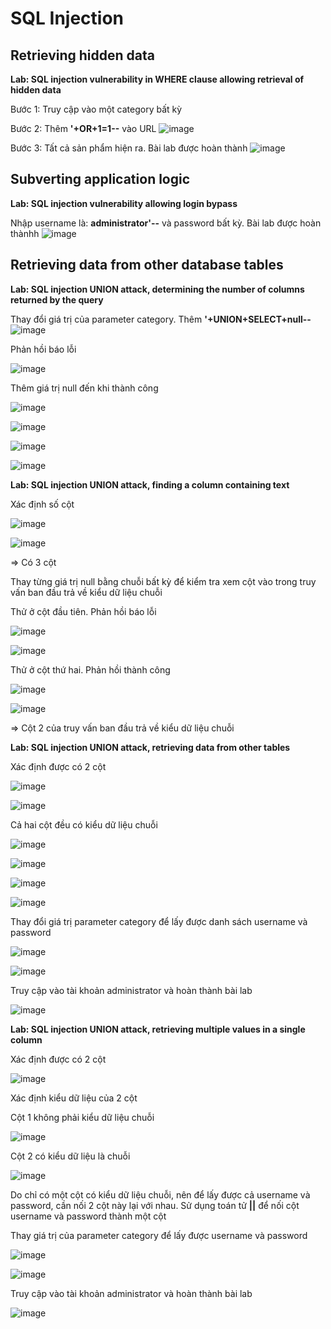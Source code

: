 # SQL Injection
## Retrieving hidden data
**Lab: SQL injection vulnerability in WHERE clause allowing retrieval of hidden data**

Bước 1: Truy cập vào một category bất kỳ

Bước 2: Thêm **'+OR+1=1--** vào URL
![image](https://user-images.githubusercontent.com/74781135/202984967-613bff77-c624-4d03-8b6d-4ad4549b2bb5.png)

Bước 3: Tất cả sản phẩm hiện ra. Bài lab được hoàn thành
![image](https://user-images.githubusercontent.com/74781135/202985153-e54014c7-fa52-4a46-a220-7ff6312f8642.png)

## Subverting application logic
**Lab: SQL injection vulnerability allowing login bypass**

Nhập username là: **administrator'--** và password bất kỳ. Bài lab được hoàn thànhh
![image](https://user-images.githubusercontent.com/74781135/202986022-a3883e49-5b92-4b5b-a588-afaf3e09c50f.png)

## Retrieving data from other database tables
**Lab: SQL injection UNION attack, determining the number of columns returned by the query**

Thay đổi giá trị của parameter category. Thêm **'+UNION+SELECT+null--**
![image](https://user-images.githubusercontent.com/74781135/202988961-a09b2ae4-d409-47d6-b490-6b7a1b777170.png)

Phản hồi báo lỗi

![image](https://user-images.githubusercontent.com/74781135/202989104-c0f488eb-8acc-4b31-bb36-296a09c855ac.png)

Thêm giá trị null đến khi thành công

![image](https://user-images.githubusercontent.com/74781135/202989394-94b91bf0-dfc3-491a-80f5-abb692ed6c55.png)

![image](https://user-images.githubusercontent.com/74781135/202989444-b0a6dfe8-4dbb-4b72-b8c0-4b364785debd.png)

![image](https://user-images.githubusercontent.com/74781135/202989538-ea36c3eb-32c8-49e8-889e-3767c2fff6fb.png)

![image](https://user-images.githubusercontent.com/74781135/202990214-42ecb8a3-5617-4508-b0a4-447c4833b6e2.png)

**Lab: SQL injection UNION attack, finding a column containing text**

Xác định số cột

![image](https://user-images.githubusercontent.com/74781135/202991452-abfadc28-798b-48ca-af2a-229b0eb7ec80.png)

![image](https://user-images.githubusercontent.com/74781135/202991535-8c829c18-e8a7-4bbf-b484-95765e0c3c8a.png)

=> Có 3 cột

Thay từng giá trị null bằng chuỗi bất kỳ để kiểm tra xem cột vào trong truy vấn ban đầu trả về kiểu dữ liệu chuỗi

Thử ở cột đầu tiên. Phản hồi báo lỗi

![image](https://user-images.githubusercontent.com/74781135/202992775-cc344b6b-ec6f-4bed-9768-a4c313591e03.png)

![image](https://user-images.githubusercontent.com/74781135/202992061-9ac5738c-12eb-40ed-a94c-4de8f7f4a13a.png)

Thử ở cột thứ hai. Phản hồi thành công

![image](https://user-images.githubusercontent.com/74781135/202992963-b22b9036-6187-4ee9-b616-66157238666b.png)

![image](https://user-images.githubusercontent.com/74781135/202993029-932a8269-6308-45ec-8bbc-07f2b9ce1e3e.png)

=> Cột 2 của truy vấn ban đầu trả về kiểu dữ liệu chuỗi

**Lab: SQL injection UNION attack, retrieving data from other tables**

Xác định được có 2 cột 

![image](https://user-images.githubusercontent.com/74781135/202994620-f2a17a02-0a27-4504-a4df-b1416c972cd7.png)

![image](https://user-images.githubusercontent.com/74781135/202994656-7a228323-647c-44f0-9cbf-1a7cf589de20.png)

Cả hai cột đều có kiểu dữ liệu chuỗi

![image](https://user-images.githubusercontent.com/74781135/202994883-cf18c454-914e-481b-9012-55e1f8f97b66.png)

![image](https://user-images.githubusercontent.com/74781135/202994960-1c389df7-bd72-4e98-b466-275bdb3b6a4b.png)

![image](https://user-images.githubusercontent.com/74781135/202995226-3a72b4d4-75ec-4b2f-9419-34b450196f6b.png)

![image](https://user-images.githubusercontent.com/74781135/202995360-f66b7972-4240-4f8b-b3df-7630c199ee18.png)

Thay đổi giá trị parameter category để lấy được danh sách username và password

![image](https://user-images.githubusercontent.com/74781135/202995625-73173bf6-cd1d-41b4-b6a8-e9553153b26d.png)

![image](https://user-images.githubusercontent.com/74781135/202995695-d0c531fc-7bf7-4758-aec9-edc79d225eef.png)

Truy cập vào tài khoản administrator và hoàn thành bài lab

![image](https://user-images.githubusercontent.com/74781135/202995958-e6a893af-b7eb-4eb4-99d9-cce8cec63cdf.png)

**Lab: SQL injection UNION attack, retrieving multiple values in a single column**

Xác định được có 2 cột

![image](https://user-images.githubusercontent.com/74781135/202997012-c3da27c0-3961-4551-852c-cbf6cee6d702.png)

Xác định kiểu dữ liệu của 2 cột

Cột 1 không phải kiểu dữ liệu chuỗi

![image](https://user-images.githubusercontent.com/74781135/202998379-d085ca3d-7993-4127-871f-25e67d3883c5.png)

Cột 2 có kiểu dữ liệu là chuỗi

![image](https://user-images.githubusercontent.com/74781135/202998487-fe80eb18-408f-4557-b771-abec824c6e86.png)

Do chỉ có một cột có kiểu dữ liệu chuỗi, nên để lấy được cả username và password, cần nối 2 cột này lại với nhau. Sử dụng toán tử **||** để nối cột username và password thành một cột

Thay giá trị của parameter category để lấy được username và password

![image](https://user-images.githubusercontent.com/74781135/202999105-856ec5e3-808b-4370-912a-582cb1433319.png)

![image](https://user-images.githubusercontent.com/74781135/202999192-56c84ab9-61de-4321-ab8c-889fb5b13b86.png)

Truy cập vào tài khoản administrator và hoàn thành bài lab

![image](https://user-images.githubusercontent.com/74781135/202999329-7fdfe42c-4880-4dee-8ad9-b8b341d8c3c8.png)



